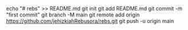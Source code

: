 echo "# rebs" >> README.md
  git init
  git add README.md
  git commit -m "first commit"
  git branch -M main
  git remote add origin https://github.com/jehizkiahRebusora/rebs.git
  git push -u origin main
